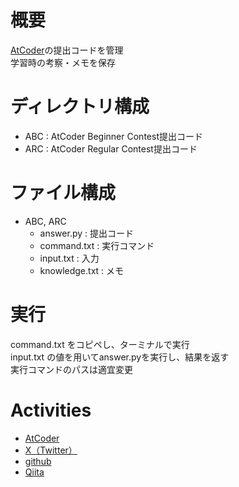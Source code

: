<h1>概要</h1>
    <p>
        <a href='https://atcoder.jp/?lang=ja'>AtCoder</a>の提出コードを管理<br>
        学習時の考察・メモを保存
    </p>

<h1>ディレクトリ構成</h1>
<ul>
    <li>ABC : AtCoder Beginner Contest提出コード</li>
    <li>ARC : AtCoder Regular Contest提出コード</li>
</ul>

<h1>ファイル構成</h1>
<ul>
    <li>ABC, ARC
        <ul>
            <li>answer.py : 提出コード</li>
            <li>command.txt : 実行コマンド</li>
            <li>input.txt : 入力</li>
            <li>knowledge.txt : メモ</li>
        </ul>
    </li>
</ul>

<h1>実行</h1>
    <p>
        command.txt をコピペし、ターミナルで実行<br>
        input.txt の値を用いてanswer.pyを実行し、結果を返す<br>
        実行コマンドのパスは適宜変更
    </p>

<h1>Activities</h1>
    <ul>
        <li><a href='https://atcoder.jp/users/nzm_ort'>AtCoder</a></li>
        <li><a href='https://atcoder.jp/users/nzm_ort'>X（Twitter）</a></li>
        <li><a href='https://github.com/nozomuorita'>github</a></li>
        <li><a href='https://qiita.com/nzmort1'>Qiita</a></li>
    </ul>